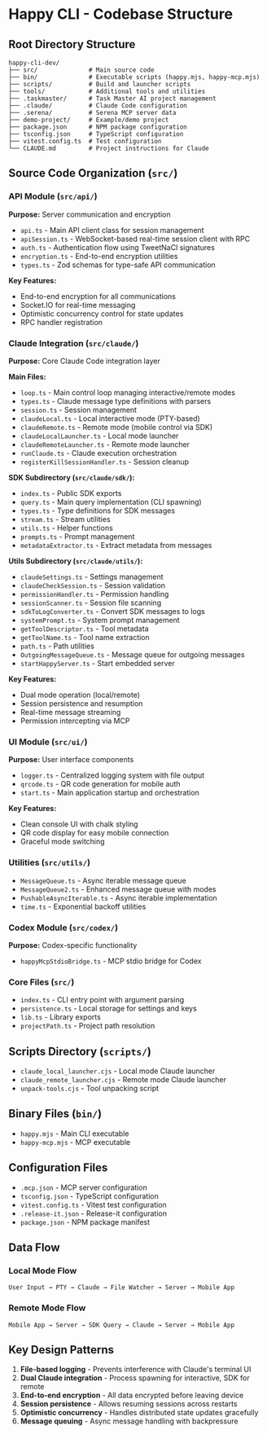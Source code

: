 # Happy CLI - Codebase Structure

## Root Directory Structure
```
happy-cli-dev/
├── src/              # Main source code
├── bin/              # Executable scripts (happy.mjs, happy-mcp.mjs)
├── scripts/          # Build and launcher scripts
├── tools/            # Additional tools and utilities
├── .taskmaster/      # Task Master AI project management
├── .claude/          # Claude Code configuration
├── .serena/          # Serena MCP server data
├── demo-project/     # Example/demo project
├── package.json      # NPM package configuration
├── tsconfig.json     # TypeScript configuration
├── vitest.config.ts  # Test configuration
└── CLAUDE.md         # Project instructions for Claude
```

## Source Code Organization (`src/`)

### API Module (`src/api/`)
**Purpose:** Server communication and encryption
- `api.ts` - Main API client class for session management
- `apiSession.ts` - WebSocket-based real-time session client with RPC
- `auth.ts` - Authentication flow using TweetNaCl signatures
- `encryption.ts` - End-to-end encryption utilities
- `types.ts` - Zod schemas for type-safe API communication

**Key Features:**
- End-to-end encryption for all communications
- Socket.IO for real-time messaging
- Optimistic concurrency control for state updates
- RPC handler registration

### Claude Integration (`src/claude/`)
**Purpose:** Core Claude Code integration layer

**Main Files:**
- `loop.ts` - Main control loop managing interactive/remote modes
- `types.ts` - Claude message type definitions with parsers
- `session.ts` - Session management
- `claudeLocal.ts` - Local interactive mode (PTY-based)
- `claudeRemote.ts` - Remote mode (mobile control via SDK)
- `claudeLocalLauncher.ts` - Local mode launcher
- `claudeRemoteLauncher.ts` - Remote mode launcher
- `runClaude.ts` - Claude execution orchestration
- `registerKillSessionHandler.ts` - Session cleanup

**SDK Subdirectory (`src/claude/sdk/`):**
- `index.ts` - Public SDK exports
- `query.ts` - Main query implementation (CLI spawning)
- `types.ts` - Type definitions for SDK messages
- `stream.ts` - Stream utilities
- `utils.ts` - Helper functions
- `prompts.ts` - Prompt management
- `metadataExtractor.ts` - Extract metadata from messages

**Utils Subdirectory (`src/claude/utils/`):**
- `claudeSettings.ts` - Settings management
- `claudeCheckSession.ts` - Session validation
- `permissionHandler.ts` - Permission handling
- `sessionScanner.ts` - Session file scanning
- `sdkToLogConverter.ts` - Convert SDK messages to logs
- `systemPrompt.ts` - System prompt management
- `getToolDescriptor.ts` - Tool metadata
- `getToolName.ts` - Tool name extraction
- `path.ts` - Path utilities
- `OutgoingMessageQueue.ts` - Message queue for outgoing messages
- `startHappyServer.ts` - Start embedded server

**Key Features:**
- Dual mode operation (local/remote)
- Session persistence and resumption
- Real-time message streaming
- Permission intercepting via MCP

### UI Module (`src/ui/`)
**Purpose:** User interface components
- `logger.ts` - Centralized logging system with file output
- `qrcode.ts` - QR code generation for mobile auth
- `start.ts` - Main application startup and orchestration

**Key Features:**
- Clean console UI with chalk styling
- QR code display for easy mobile connection
- Graceful mode switching

### Utilities (`src/utils/`)
- `MessageQueue.ts` - Async iterable message queue
- `MessageQueue2.ts` - Enhanced message queue with modes
- `PushableAsyncIterable.ts` - Async iterable implementation
- `time.ts` - Exponential backoff utilities

### Codex Module (`src/codex/`)
**Purpose:** Codex-specific functionality
- `happyMcpStdioBridge.ts` - MCP stdio bridge for Codex

### Core Files (`src/`)
- `index.ts` - CLI entry point with argument parsing
- `persistence.ts` - Local storage for settings and keys
- `lib.ts` - Library exports
- `projectPath.ts` - Project path resolution

## Scripts Directory (`scripts/`)
- `claude_local_launcher.cjs` - Local mode Claude launcher
- `claude_remote_launcher.cjs` - Remote mode Claude launcher
- `unpack-tools.cjs` - Tool unpacking script

## Binary Files (`bin/`)
- `happy.mjs` - Main CLI executable
- `happy-mcp.mjs` - MCP executable

## Configuration Files
- `.mcp.json` - MCP server configuration
- `tsconfig.json` - TypeScript configuration
- `vitest.config.ts` - Vitest test configuration
- `.release-it.json` - Release-it configuration
- `package.json` - NPM package manifest

## Data Flow

### Local Mode Flow
```
User Input → PTY → Claude → File Watcher → Server → Mobile App
```

### Remote Mode Flow
```
Mobile App → Server → SDK Query → Claude → Server → Mobile App
```

## Key Design Patterns

1. **File-based logging** - Prevents interference with Claude's terminal UI
2. **Dual Claude integration** - Process spawning for interactive, SDK for remote
3. **End-to-end encryption** - All data encrypted before leaving device
4. **Session persistence** - Allows resuming sessions across restarts
5. **Optimistic concurrency** - Handles distributed state updates gracefully
6. **Message queuing** - Async message handling with backpressure
